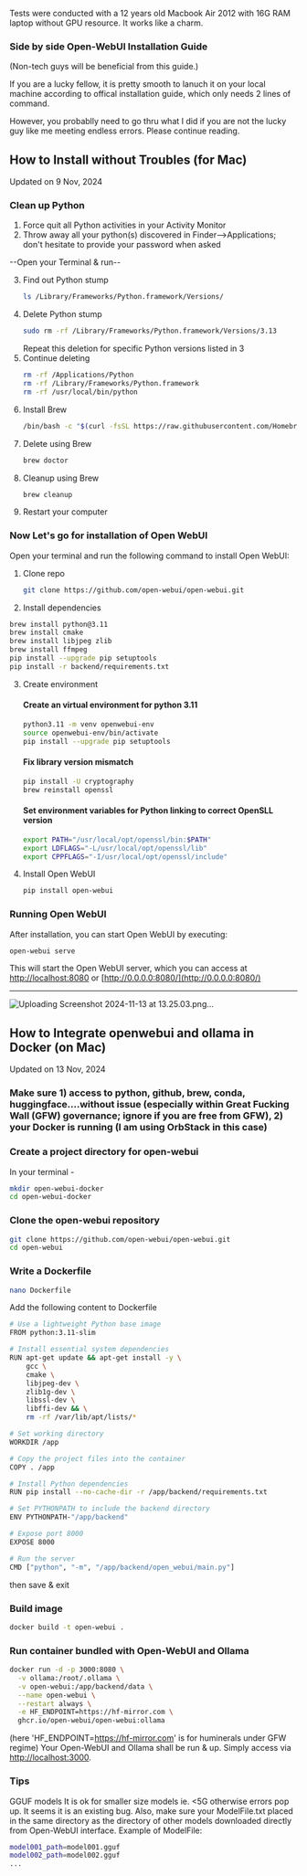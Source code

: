 Tests were conducted with a 12 years old Macbook Air 2012 with 16G RAM laptop without GPU resource. It works like a charm.

### Side by side Open-WebUI Installation Guide
(Non-tech guys will be beneficial from this guide.)

If you are a lucky fellow, it is pretty smooth to lanuch it on your local machine according to offical installation guide, which only needs 2 lines of command.

However, you probablly need to go thru what I did if you are not the lucky guy like me meeting endless errors. Please continue reading.

## How to Install without Troubles (for Mac)
Updated on 9 Nov, 2024

### Clean up Python

1. Force quit all Python activities in your Activity Monitor
2. Throw away all your python(s) discovered in Finder-->Applications; don't hesitate to provide your password when asked

--Open your Terminal & run--

3. Find out Python stump
   ```bash
   ls /Library/Frameworks/Python.framework/Versions/
   ```
4. Delete Python stump
   ```bash
   sudo rm -rf /Library/Frameworks/Python.framework/Versions/3.13
   ```
   Repeat this deletion for specific Python versions listed in 3
5. Continue deleting
   ```bash
   rm -rf /Applications/Python
   rm -rf /Library/Frameworks/Python.framework
   rm -rf /usr/local/bin/python
   ```
6. Install Brew
   ```bash
   /bin/bash -c "$(curl -fsSL https://raw.githubusercontent.com/Homebrew/install/HEAD/install.sh)"
   ```
7. Delete using Brew
   ```bash
   brew doctor
   ```
8. Cleanup using Brew
   ```bash
   brew cleanup
   ```
9. Restart your computer



### Now Let's go for installation of Open WebUI
Open your terminal and run the following command to install Open WebUI:

1. Clone repo
   ```bash
   git clone https://github.com/open-webui/open-webui.git
   ```
2.  Install dependencies
   ```bash
   brew install python@3.11
   brew install cmake
   brew install libjpeg zlib
   brew install ffmpeg
   pip install --upgrade pip setuptools
   pip install -r backend/requirements.txt
   ```
3. Create environment
   #### Create an virtual environment for python 3.11
   ```bash
   python3.11 -m venv openwebui-env
   source openwebui-env/bin/activate
   pip install --upgrade pip setuptools
   ```
   #### Fix library version mismatch
   ```bash
   pip install -U cryptography
   brew reinstall openssl
   ```
   #### Set environment variables for Python linking to correct OpenSLL version
   ```bash
   export PATH="/usr/local/opt/openssl/bin:$PATH"
   export LDFLAGS="-L/usr/local/opt/openssl/lib"
   export CPPFLAGS="-I/usr/local/opt/openssl/include"
   ```
4. Install Open WebUI
   ```bash
   pip install open-webui
   ```

### Running Open WebUI
   After installation, you can start Open WebUI by executing:

   ```bash
   open-webui serve
   ```

This will start the Open WebUI server, which you can access at [http://localhost:8080](http://localhost:8080) or [http://0.0.0.0:8080/](http://0.0.0.0:8080/)


-------------------------

![Uploading Screenshot 2024-11-13 at 13.25.03.png…]()


## How to Integrate openwebui and ollama in Docker (on Mac)
Updated on 13 Nov, 2024

### Make sure 1) access to python, github, brew, conda, huggingface....without issue (especially within Great Fucking Wall (GFW) governance; ignore if you are free from GFW), 2) your Docker is running (I am using OrbStack in this case)

### Create a project directory for open-webui
In your terminal - 
```bash
mkdir open-webui-docker
cd open-webui-docker
```
### Clone the open-webui repository
```bash
git clone https://github.com/open-webui/open-webui.git
cd open-webui
```
### Write a Dockerfile
```bash
nano Dockerfile
```
Add the following content to Dockerfile
```bash
# Use a lightweight Python base image
FROM python:3.11-slim

# Install essential system dependencies
RUN apt-get update && apt-get install -y \
    gcc \
    cmake \
    libjpeg-dev \
    zlib1g-dev \
    libssl-dev \
    libffi-dev && \
    rm -rf /var/lib/apt/lists/*

# Set working directory
WORKDIR /app

# Copy the project files into the container
COPY . /app

# Install Python dependencies
RUN pip install --no-cache-dir -r /app/backend/requirements.txt

# Set PYTHONPATH to include the backend directory
ENV PYTHONPATH-"/app/backend"

# Expose port 8000
EXPOSE 8000

# Run the server
CMD ["python", "-m", "/app/backend/open_webui/main.py"]
```
then save & exit
### Build image
```bash
docker build -t open-webui .
```
### Run container bundled with Open-WebUI and Ollama
```bash
docker run -d -p 3000:8080 \
  -v ollama:/root/.ollama \
  -v open-webui:/app/backend/data \
  --name open-webui \
  --restart always \
  -e HF_ENDPOINT=https://hf-mirror.com \
  ghcr.io/open-webui/open-webui:ollama
```
(here 'HF_ENDPOINT=https://hf-mirror.com' is for huminerals under GFW regime)
Your Open-WebUI and Ollama shall be run & up. Simply access via [http://localhost:3000](http://localhost:3000/).

### Tips
GGUF models
It is ok for smaller size models ie. <5G otherwise errors pop up. It seems it is an existing bug.
Also, make sure your ModelFile.txt placed in the same directory as the directory of other models downloaded directly from Open-WebUI interface.
Example of ModelFile:
```bash
model001_path=model001.gguf
model002_path=model002.gguf
...
```
